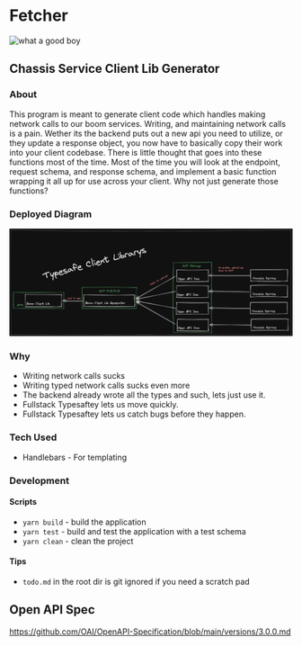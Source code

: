 # Fetcher
<img title="what a good boy" src="https://external-content.duckduckgo.com/iu/?u=http%3A%2F%2Fupload.wikimedia.org%2Fwikipedia%2Fcommons%2Fa%2Fa9%2FBearded_Collie.jpg&f=1&nofb=1&ipt=2a0d91e9f1a93764c1d7093fde17eeaa7cd9653df89b5e0b4d35e9f9ae7d3982&ipo=images" height="250px"></img>

## Chassis Service Client Lib Generator

### About

This program is meant to generate client code which handles making network calls to our boom services. Writing, and maintaining network calls is a pain. Wether its the backend puts out a new api you need to utilize, or they update a response object, you now have to basically copy their work into your client codebase. There is little thought that goes into these functions most of the time. Most of the time you will look at the endpoint, request schema, and response schema, and implement a basic function wrapping it all up for use across your client. Why not just generate those functions?

### Deployed Diagram

![Random scribbles of a mad man](./.vscode/typesafe-client-lib-generation.png)

### Why

* Writing network calls sucks
* Writing typed network calls sucks even more
* The backend already wrote all the types and such, lets just use it.
* Fullstack Typesaftey lets us move quickly.
* Fullstack Typesaftey lets us catch bugs before they happen.

### Tech Used

* Handlebars - For templating

### Development

#### Scripts

* `yarn build` - build the application
* `yarn test` - build and test the application with a test schema
* `yarn clean` - clean the project

#### Tips

* `todo.md` in the root dir is git ignored if you need a scratch pad

## Open API Spec

https://github.com/OAI/OpenAPI-Specification/blob/main/versions/3.0.0.md
